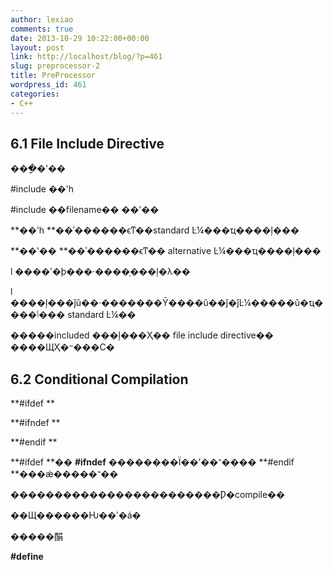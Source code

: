 ```yaml
---
author: lexiao
comments: true
date: 2013-10-29 10:22:00+00:00
layout: post
link: http://localhost/blog/?p=461
slug: preprocessor-2
title: PreProcessor
wordpress_id: 461
categories:
- C++
---
```


## 6.1 File Include Directive

  


���ָ�ʽ��   


#include <filename> ��ʽһ   


#include ��filename�� ��ʽ��   


  


  


  


**��ʽһ **��ʾ������ϵͳ��standard Ŀ¼���ҵ����ļ���   


  


**��ʽ�� **��ʾ������ϵͳ�� alternative Ŀ¼���ҵ����ļ���   


l ����ʹ�þ���·����ָ���ļ�λ��   


l ����ļ���ǰû��·�������Ȳ����û��ĵ�ǰĿ¼�����û�ҵ����ٲ��� standard Ŀ¼��   


  


�����included ���ļ���Ҳ�� file include directive�� ����ЩҲ�ᱻ��ִ�С�   


  


  


## 6.2 Conditional Compilation

  


**#ifdef **  


**#ifndef **  


**#endif **  


  


  


**#ifdef **�� **#ifndef** ��������Ϊ��ʼ��־���� **#endif **���ǽ�����־��   


������������������������Ƿ�compile��   


  


��Щ������Ƕ��ʹ�á�   


  


�����䣺   


  


**#define**   


  

